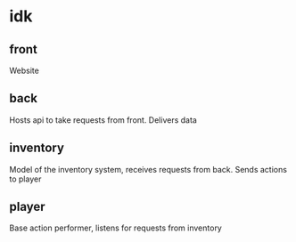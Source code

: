 # idk


## front
Website

## back
Hosts api to take requests from front. Delivers data

## inventory
Model of the inventory system, receives requests from back. Sends actions to player

## player
Base action performer, listens for requests from inventory